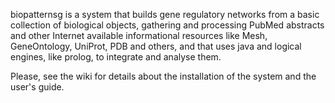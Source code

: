 biopatternsg is a system that builds gene regulatory networks from a basic collection of biological objects, gathering and processing PubMed abstracts and other Internet available informational resources like Mesh, GeneOntology, UniProt, PDB and others, and that uses java and logical engines, like prolog, to integrate and analyse them.

Please, see the wiki for details about the installation of the system and the user's guide.

